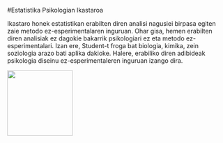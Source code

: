 #Estatistika Psikologian Ikastaroa

Ikastaro honek estatistikan erabilten diren analisi nagusiei birpasa egiten zaie metodo ez-esperimentalaren inguruan. Ohar gisa, hemen erabilten diren analisiak ez dagokie bakarrik psikologiari ez eta metodo ez-esperimentalari. Izan ere, Student-t froga bat biologia, kimika, zein soziologia arazo bati aplika dakioke. Halere, erabiliko diren adibideak psikologia diseinu ez-esperimentaleren inguruan izango dira.

<a href=https://www.datacamp.com/courses/17196 target="_blank"><img src="https://s3.amazonaws.com/assets.datacamp.com/img/github/content-engineering-repos/course_button.png" width="150"></a>

